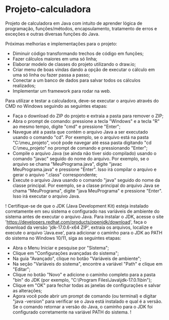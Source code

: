 # Projeto-calculadora
Projeto de calculadora em Java com intuito de aprender lógica de programação, funções/métodos, encapsulamento, tratamento de erros e exceções e outras diversas funções do Java.

Próximas melhorias e implementações para o projeto:
- Diminuir código transformando trechos de código em funções;
- Fazer cálculos maiores em uma só linha;
- Elaborar modelo de classes do projeto utilizando o draw.io;
- Criar menu de boas vindas dando a opção de executar o cálculo em uma só linha ou fazer passa a passo;
- Conectar a um banco de dados para salvar todos os cálculos realizados;
- Implementar um framework para rodar na web.

Para utilizar e testar a calculadora, deve-se executar o arquivo através do CMD no Windows seguindo as seguintes etapas:

- Faça o download do ZIP do projeto e extraia a pasta para remover o ZIP;
- Abra o prompt de comando: pressione a tecla "Windows" e a tecla "R" ao mesmo tempo, digite "cmd" e pressione "Enter";
- Navegue até a pasta que contém o arquivo Java a ser executado usando o comando "cd". Por exemplo, se o arquivo está na pasta "C:\meu_projeto", você pode navegar até essa pasta digitando "cd C:\meu_projeto" no prompt de comando e pressionando "Enter";
- Compile o arquivo Java (se ainda não tiver sido compilado) usando o comando "javac" seguido do nome do arquivo. Por exemplo, se o arquivo se chama "MeuPrograma.java", digite "javac MeuPrograma.java" e pressione "Enter". Isso irá compilar o arquivo e gerar o arquivo ".class" correspondente;
- Execute o arquivo Java usando o comando "java" seguido do nome da classe principal. Por exemplo, se a classe principal do arquivo Java se chama "MeuPrograma", digite "java MeuPrograma" e pressione "Enter". Isso irá executar o arquivo Java.

! Certifique-se de que o JDK (Java Development Kit) esteja instalado corretamente em seu sistema e configurado nas variáveis de ambiente do sistema antes de executar o arquivo Java. Para instalar o JDK, acesse o site 'https://developers.redhat.com/products/openjdk/download', faça o download da versão 'jdk-17.0.6-x64 ZIP', extraia os arquivos, localize e execute o arquivo 'Java.exe', para adicionar o caminho para o JDK ao PATH do sistema no Windows 10/11, siga as seguintes etapas:

- Abra o Menu Iniciar e pesquise por "Sistema";
- Clique em "Configurações avançadas do sistema";
- Na guia "Avançado", clique no botão "Variáveis de ambiente";
- Na seção "Variáveis do sistema", encontre a variável "Path" e clique em "Editar";
- Clique no botão "Novo" e adicione o caminho completo para a pasta "bin" do JDK (por exemplo, "C:\Program Files\Java\jdk-17.0.1\bin");
- Clique em "OK" para fechar todas as janelas de configurações e salvar as alterações;
- Agora você pode abrir um prompt de comando (ou terminal) e digitar "java -version" para verificar se o Java está instalado e qual é a versão. Se o comando retornar a versão do Java, o caminho para o JDK foi configurado corretamente na variável PATH do sistema. !
